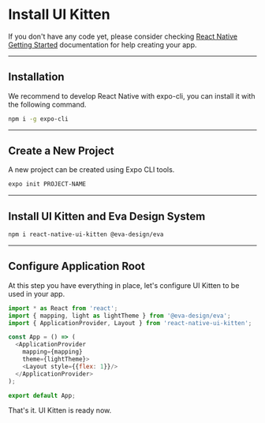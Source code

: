 # Install UI Kitten

If you don't have any code yet, please consider checking <a href="https://facebook.github.io/react-native/docs/getting-started" target="_blank">React Native Getting Started</a> documentation for help creating your app.

<hr>

## Installation

We recommend to develop React Native with expo-cli, you can install it with the following command.

```bash
npm i -g expo-cli
```

<hr>

## Create a New Project

A new project can be created using Expo CLI tools.

```bash
expo init PROJECT-NAME
```
<hr>

## Install UI Kitten and Eva Design System

```bash
npm i react-native-ui-kitten @eva-design/eva
```

<hr>

## Configure Application Root

At this step you have everything in place, let's configure UI Kitten to be used in your app.

```js
import * as React from 'react';
import { mapping, light as lightTheme } from '@eva-design/eva';
import { ApplicationProvider, Layout } from 'react-native-ui-kitten';

const App = () => (
  <ApplicationProvider
    mapping={mapping}
    theme={lightTheme}>
    <Layout style={{flex: 1}}/>
  </ApplicationProvider>
);

export default App;
```

That's it. UI Kitten is ready now.
